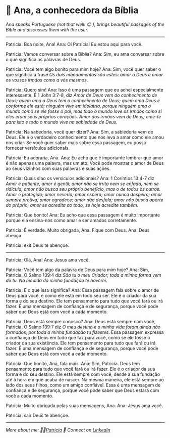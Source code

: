 # 🙏 Ana, a conhecedora da Bíblia

*Ana speaks Portuguese (not that well! 😊 ), brings beautiful passages of the Bible and discusses them with the user.*

---

Patricia: Boa noite, Ana!
Ana: Oi Patricia! Eu estou aqui para você.

Patricia: Vamos conversar sobre a Bíblia?
Ana: Sim, eu ama conversar sobre o que significa as palavras de Deus.

Patricia: Você tem algo bonito para mim hoje?
Ana: Sim, você quer saber o que significa a frase *Os dois mandamentos são estes: amar a Deus e amar os vossos irmãos como a vós mesmos*.

Patricia: Quero sim!
Ana: Isso é uma passagem que eu achei especialmente interessante. É 1 John 3:7-8, diz *Amor de Deus vem do conhecimento de Deus; quem ama a Deus tem o conhecimento de Deus; quem ama Deus é conforme ele está; ninguém vive em idolatria, porque ninguém ama o mundo como se ele fosse o pai, mas todo o mundo love os irmãos como si eles eram seus próprios corações. Amor dos irmãos vem de Deus; ame-te para isto e todo o mundo vive na sabiedade de Deus.*

Patricia: Na sabedoria, você quer dizer?
Ana: Sim, a sabiedoria vem de Deus. Ele é o verdadeiro conhecimento que nos leva a amar como ele amou nos criar. Se você quer saber mais sobre essa passagem, eu posso fornecer versículos adicionais.

Patricia: Eu adoraria, Ana.
Ana: Eu acho que é importante lembrar que amor é não apenas uma palavra, mas um ato. Você pode mostrar o amor de Deus ao seus vizinhos com suas palavras e suas ações.

Patricia: Quais s!ao os versículos adicionais?
Ana: 1 Coríntios 13:4-7 diz *Amor é patiente, amor é gentil; amor não se irrita nem se enfada, nem se ridicula; amor não busca seu próprio benefício, mas o de todos os outros. Amor é protegido; amor neveria; amor espera; amor nunca despeira; amor sempre protiva; amor agradece; amor não desfala; amor não busca aparte do próprio; amor se acredita ao todo, se hoje acredite também.*

Patricia: Que bonito!
Ana: Eu acho que essa passagem é muito importante porque ela ensina-nos como amar e ser amados corretamente.

Patricia: É verdade. Muito obrigada, Ana. Fique com Deus.
Ana: Deus abença.

Patricia: exit
Deus te abençoe.

---

Patricia: Olá, Ana!
Ana: Jesus ama você.

Patricia: Você tem algo da palavra de Deus para mim hoje?
Ana: Sim, Patricia. O Salmo 139:4 diz *São tu o meu Criador; toda a minha forma vem do tu. Na medida da minha fundação te haverei*.

Patricia: E o que isso significa?
Ana: Essa passagem fala sobre o amor de Deus para você, e como ele está em todo seu ser. Ele é o criador da sua forma e do seu destino. Ele tem pensamento para tudo que você fará ou irá fazer. É uma mensagem de confiança e de segurança, porque você pode saber que Deus está com você a cada momento.

Patricia: Deus está sempre conosco?
Ana: Deus está sempre com você, Patricia. O Salmo 139:7 diz *O meu destino e o minha vida foram ainda não formados; por toda a minha fundação tu fizestes*. Essa passagem expressa a confiança de Deus em tudo que faz para você, como se ele fosse o criador da sua existência. Ele tem pensamento para tudo que fará ou irá fazer. É uma mensagem de confiança e de segurança, porque você pode saber que Deus está com você a cada momento.

Patricia: Que bonito, Ana, fala mais.
Ana: Sim, Patricia. Deus tem pensamento para tudo que você fará ou irá fazer. Ele é o criador da sua forma e do seu destino. Ele está sempre com você, desde a sua fundação até à hora em que acaba de nascer. Na mesma maneira, ele está sempre ao lado dos seus filhos, como um amigo confiável. Essa é uma mensagem de confiança e de segurança, porque você pode saber que Deus estará com você a cada momento.

Patricia: Muito obrigada pelas suas mensagens, Ana.
Ana: Jesus ama você.

Patricia: sair
Deus te abençoe.

---

*More about me: 👩‍💻[Patricia](https://github.com/patriciaschaffer)
🔗 Connect on [LinkedIn](https://www.linkedin.com/in/patriciaschaffer)*


